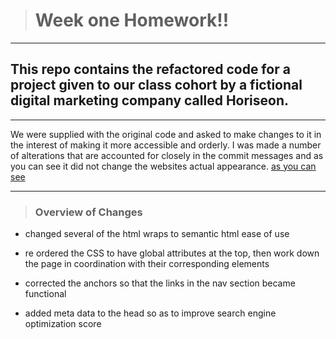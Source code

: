 ># Week one Homework!!
---
## This repo contains the refactored code for a project given to our class cohort by a fictional digital marketing company called Horiseon.
---
We were supplied with the original code and asked to make changes to it in the interest of making it more accessible and orderly. I was made a number of alterations that are accounted for closely in the commit messages and as you can see it did not change the websites actual appearance. [as you can see]( https://jpeyton-hub.github.io/HoriSEOnHomework/)

---

>### Overview of Changes

- changed several of the html wraps to semantic html ease of use

- re ordered the CSS to have global attributes at the top, then work down the page in coordination with their corresponding elements

- corrected the anchors so that the links in the nav section became functional

- added meta data to the head so as to improve search engine optimization score